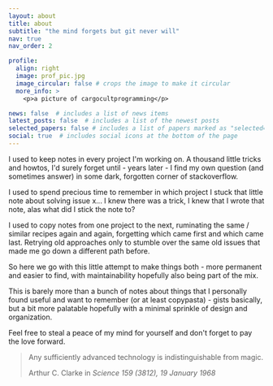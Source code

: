 ```yaml
---
layout: about
title: about
subtitle: "the mind forgets but git never will"
nav: true
nav_order: 2

profile:
  align: right
  image: prof_pic.jpg
  image_circular: false # crops the image to make it circular
  more_info: >
    <p>a picture of cargocultprogramming</p>

news: false  # includes a list of news items
latest_posts: false  # includes a list of the newest posts
selected_papers: false # includes a list of papers marked as "selected={true}"
social: true  # includes social icons at the bottom of the page
---
```

I used to keep notes in every project I'm working on. A thousand little tricks and howtos, I'd surely forget until - years later - I find my own question (and sometimes answer) in some dark, forgotten corner of stackoverflow.

I used to spend precious time to remember in which project I stuck that little note about solving issue x... I knew there was a trick, I knew that I wrote that note, alas what did I stick the note to?

I used to copy notes from one project to the next, ruminating the same / similar recipes again and again, forgetting which came first and which came last. Retrying old approaches only to stumble over the same old issues that made me go down a different path before.

So here we go with this little attempt to make things both - more permanent and easier to find, with maintainability hopefully also being part of the mix.

This is barely more than a bunch of notes about things that I personally found useful and want to remember (or at least copypasta) - gists basically, but a bit more palatable hopefully with a minimal sprinkle of design and organization.

Feel free to steal a peace of my mind for yourself and don't forget to pay the love forward.

<blockquote class="blockquote text-right">
  <p class="mb-0">Any sufficiently advanced technology is indistinguishable from magic.</p>
  <footer class="blockquote-footer small">Arthur C. Clarke in <cite title="Source Title">Science 159 (3812), 19 January 1968</cite></footer>
</blockquote>
